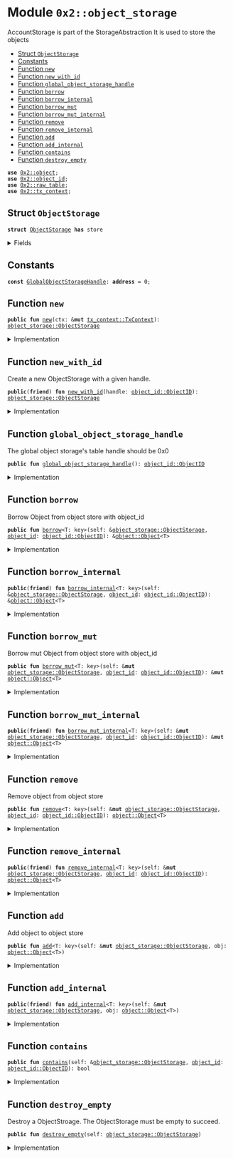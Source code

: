 
<a name="0x2_object_storage"></a>

# Module `0x2::object_storage`

AccountStorage is part of the StorageAbstraction
It is used to store the objects


-  [Struct `ObjectStorage`](#0x2_object_storage_ObjectStorage)
-  [Constants](#@Constants_0)
-  [Function `new`](#0x2_object_storage_new)
-  [Function `new_with_id`](#0x2_object_storage_new_with_id)
-  [Function `global_object_storage_handle`](#0x2_object_storage_global_object_storage_handle)
-  [Function `borrow`](#0x2_object_storage_borrow)
-  [Function `borrow_internal`](#0x2_object_storage_borrow_internal)
-  [Function `borrow_mut`](#0x2_object_storage_borrow_mut)
-  [Function `borrow_mut_internal`](#0x2_object_storage_borrow_mut_internal)
-  [Function `remove`](#0x2_object_storage_remove)
-  [Function `remove_internal`](#0x2_object_storage_remove_internal)
-  [Function `add`](#0x2_object_storage_add)
-  [Function `add_internal`](#0x2_object_storage_add_internal)
-  [Function `contains`](#0x2_object_storage_contains)
-  [Function `destroy_empty`](#0x2_object_storage_destroy_empty)


<pre><code><b>use</b> <a href="object.md#0x2_object">0x2::object</a>;
<b>use</b> <a href="object_id.md#0x2_object_id">0x2::object_id</a>;
<b>use</b> <a href="raw_table.md#0x2_raw_table">0x2::raw_table</a>;
<b>use</b> <a href="tx_context.md#0x2_tx_context">0x2::tx_context</a>;
</code></pre>



<a name="0x2_object_storage_ObjectStorage"></a>

## Struct `ObjectStorage`



<pre><code><b>struct</b> <a href="object_storage.md#0x2_object_storage_ObjectStorage">ObjectStorage</a> <b>has</b> store
</code></pre>



<details>
<summary>Fields</summary>


<dl>
<dt>
<code>handle: <a href="object_id.md#0x2_object_id_ObjectID">object_id::ObjectID</a></code>
</dt>
<dd>

</dd>
</dl>


</details>

<a name="@Constants_0"></a>

## Constants


<a name="0x2_object_storage_GlobalObjectStorageHandle"></a>



<pre><code><b>const</b> <a href="object_storage.md#0x2_object_storage_GlobalObjectStorageHandle">GlobalObjectStorageHandle</a>: <b>address</b> = 0;
</code></pre>



<a name="0x2_object_storage_new"></a>

## Function `new`



<pre><code><b>public</b> <b>fun</b> <a href="object_storage.md#0x2_object_storage_new">new</a>(ctx: &<b>mut</b> <a href="tx_context.md#0x2_tx_context_TxContext">tx_context::TxContext</a>): <a href="object_storage.md#0x2_object_storage_ObjectStorage">object_storage::ObjectStorage</a>
</code></pre>



<details>
<summary>Implementation</summary>


<pre><code><b>public</b> <b>fun</b> <a href="object_storage.md#0x2_object_storage_new">new</a>(ctx: &<b>mut</b> TxContext): <a href="object_storage.md#0x2_object_storage_ObjectStorage">ObjectStorage</a> {
    <a href="object_storage.md#0x2_object_storage_ObjectStorage">ObjectStorage</a> {
        handle: <a href="raw_table.md#0x2_raw_table_new_table_handle">raw_table::new_table_handle</a>(ctx),
    }
}
</code></pre>



</details>

<a name="0x2_object_storage_new_with_id"></a>

## Function `new_with_id`

Create a new ObjectStorage with a given handle.


<pre><code><b>public</b>(<b>friend</b>) <b>fun</b> <a href="object_storage.md#0x2_object_storage_new_with_id">new_with_id</a>(handle: <a href="object_id.md#0x2_object_id_ObjectID">object_id::ObjectID</a>): <a href="object_storage.md#0x2_object_storage_ObjectStorage">object_storage::ObjectStorage</a>
</code></pre>



<details>
<summary>Implementation</summary>


<pre><code><b>public</b>(<b>friend</b>) <b>fun</b> <a href="object_storage.md#0x2_object_storage_new_with_id">new_with_id</a>(handle: ObjectID): <a href="object_storage.md#0x2_object_storage_ObjectStorage">ObjectStorage</a>{
    <a href="object_storage.md#0x2_object_storage_ObjectStorage">ObjectStorage</a> {
        handle,
    }
}
</code></pre>



</details>

<a name="0x2_object_storage_global_object_storage_handle"></a>

## Function `global_object_storage_handle`

The global object storage's table handle should be 0x0


<pre><code><b>public</b> <b>fun</b> <a href="object_storage.md#0x2_object_storage_global_object_storage_handle">global_object_storage_handle</a>(): <a href="object_id.md#0x2_object_id_ObjectID">object_id::ObjectID</a>
</code></pre>



<details>
<summary>Implementation</summary>


<pre><code><b>public</b> <b>fun</b> <a href="object_storage.md#0x2_object_storage_global_object_storage_handle">global_object_storage_handle</a>() : ObjectID {
    <a href="object_id.md#0x2_object_id_address_to_object_id">object_id::address_to_object_id</a>(<a href="object_storage.md#0x2_object_storage_GlobalObjectStorageHandle">GlobalObjectStorageHandle</a>)
}
</code></pre>



</details>

<a name="0x2_object_storage_borrow"></a>

## Function `borrow`

Borrow Object from object store with object_id


<pre><code><b>public</b> <b>fun</b> <a href="object_storage.md#0x2_object_storage_borrow">borrow</a>&lt;T: key&gt;(self: &<a href="object_storage.md#0x2_object_storage_ObjectStorage">object_storage::ObjectStorage</a>, <a href="object_id.md#0x2_object_id">object_id</a>: <a href="object_id.md#0x2_object_id_ObjectID">object_id::ObjectID</a>): &<a href="object.md#0x2_object_Object">object::Object</a>&lt;T&gt;
</code></pre>



<details>
<summary>Implementation</summary>


<pre><code><b>public</b> <b>fun</b> <a href="object_storage.md#0x2_object_storage_borrow">borrow</a>&lt;T: key&gt;(self: &<a href="object_storage.md#0x2_object_storage_ObjectStorage">ObjectStorage</a>, <a href="object_id.md#0x2_object_id">object_id</a>: ObjectID): &Object&lt;T&gt;{
    <a href="object_storage.md#0x2_object_storage_borrow_internal">borrow_internal</a>(self, <a href="object_id.md#0x2_object_id">object_id</a>)
}
</code></pre>



</details>

<a name="0x2_object_storage_borrow_internal"></a>

## Function `borrow_internal`



<pre><code><b>public</b>(<b>friend</b>) <b>fun</b> <a href="object_storage.md#0x2_object_storage_borrow_internal">borrow_internal</a>&lt;T: key&gt;(self: &<a href="object_storage.md#0x2_object_storage_ObjectStorage">object_storage::ObjectStorage</a>, <a href="object_id.md#0x2_object_id">object_id</a>: <a href="object_id.md#0x2_object_id_ObjectID">object_id::ObjectID</a>): &<a href="object.md#0x2_object_Object">object::Object</a>&lt;T&gt;
</code></pre>



<details>
<summary>Implementation</summary>


<pre><code><b>public</b>(<b>friend</b>) <b>fun</b> <a href="object_storage.md#0x2_object_storage_borrow_internal">borrow_internal</a>&lt;T: key&gt;(self: &<a href="object_storage.md#0x2_object_storage_ObjectStorage">ObjectStorage</a>, <a href="object_id.md#0x2_object_id">object_id</a>: ObjectID): &Object&lt;T&gt;{
    <a href="raw_table.md#0x2_raw_table_borrow">raw_table::borrow</a>&lt;ObjectID, Object&lt;T&gt;&gt;(&self.handle, <a href="object_id.md#0x2_object_id">object_id</a>)
}
</code></pre>



</details>

<a name="0x2_object_storage_borrow_mut"></a>

## Function `borrow_mut`

Borrow mut Object from object store with object_id


<pre><code><b>public</b> <b>fun</b> <a href="object_storage.md#0x2_object_storage_borrow_mut">borrow_mut</a>&lt;T: key&gt;(self: &<b>mut</b> <a href="object_storage.md#0x2_object_storage_ObjectStorage">object_storage::ObjectStorage</a>, <a href="object_id.md#0x2_object_id">object_id</a>: <a href="object_id.md#0x2_object_id_ObjectID">object_id::ObjectID</a>): &<b>mut</b> <a href="object.md#0x2_object_Object">object::Object</a>&lt;T&gt;
</code></pre>



<details>
<summary>Implementation</summary>


<pre><code><b>public</b> <b>fun</b> <a href="object_storage.md#0x2_object_storage_borrow_mut">borrow_mut</a>&lt;T: key&gt;(self: &<b>mut</b> <a href="object_storage.md#0x2_object_storage_ObjectStorage">ObjectStorage</a>, <a href="object_id.md#0x2_object_id">object_id</a>: ObjectID): &<b>mut</b> Object&lt;T&gt;{
    <a href="object_storage.md#0x2_object_storage_borrow_mut_internal">borrow_mut_internal</a>(self, <a href="object_id.md#0x2_object_id">object_id</a>)
}
</code></pre>



</details>

<a name="0x2_object_storage_borrow_mut_internal"></a>

## Function `borrow_mut_internal`



<pre><code><b>public</b>(<b>friend</b>) <b>fun</b> <a href="object_storage.md#0x2_object_storage_borrow_mut_internal">borrow_mut_internal</a>&lt;T: key&gt;(self: &<b>mut</b> <a href="object_storage.md#0x2_object_storage_ObjectStorage">object_storage::ObjectStorage</a>, <a href="object_id.md#0x2_object_id">object_id</a>: <a href="object_id.md#0x2_object_id_ObjectID">object_id::ObjectID</a>): &<b>mut</b> <a href="object.md#0x2_object_Object">object::Object</a>&lt;T&gt;
</code></pre>



<details>
<summary>Implementation</summary>


<pre><code><b>public</b>(<b>friend</b>) <b>fun</b> <a href="object_storage.md#0x2_object_storage_borrow_mut_internal">borrow_mut_internal</a>&lt;T: key&gt;(self: &<b>mut</b> <a href="object_storage.md#0x2_object_storage_ObjectStorage">ObjectStorage</a>, <a href="object_id.md#0x2_object_id">object_id</a>: ObjectID): &<b>mut</b> Object&lt;T&gt;{
    <a href="raw_table.md#0x2_raw_table_borrow_mut">raw_table::borrow_mut</a>&lt;ObjectID, Object&lt;T&gt;&gt;(&self.handle, <a href="object_id.md#0x2_object_id">object_id</a>)
}
</code></pre>



</details>

<a name="0x2_object_storage_remove"></a>

## Function `remove`

Remove object from object store


<pre><code><b>public</b> <b>fun</b> <a href="object_storage.md#0x2_object_storage_remove">remove</a>&lt;T: key&gt;(self: &<b>mut</b> <a href="object_storage.md#0x2_object_storage_ObjectStorage">object_storage::ObjectStorage</a>, <a href="object_id.md#0x2_object_id">object_id</a>: <a href="object_id.md#0x2_object_id_ObjectID">object_id::ObjectID</a>): <a href="object.md#0x2_object_Object">object::Object</a>&lt;T&gt;
</code></pre>



<details>
<summary>Implementation</summary>


<pre><code><b>public</b> <b>fun</b> <a href="object_storage.md#0x2_object_storage_remove">remove</a>&lt;T: key&gt;(self: &<b>mut</b> <a href="object_storage.md#0x2_object_storage_ObjectStorage">ObjectStorage</a>, <a href="object_id.md#0x2_object_id">object_id</a>: ObjectID): Object&lt;T&gt;{
    <a href="object_storage.md#0x2_object_storage_remove_internal">remove_internal</a>(self, <a href="object_id.md#0x2_object_id">object_id</a>)
}
</code></pre>



</details>

<a name="0x2_object_storage_remove_internal"></a>

## Function `remove_internal`



<pre><code><b>public</b>(<b>friend</b>) <b>fun</b> <a href="object_storage.md#0x2_object_storage_remove_internal">remove_internal</a>&lt;T: key&gt;(self: &<b>mut</b> <a href="object_storage.md#0x2_object_storage_ObjectStorage">object_storage::ObjectStorage</a>, <a href="object_id.md#0x2_object_id">object_id</a>: <a href="object_id.md#0x2_object_id_ObjectID">object_id::ObjectID</a>): <a href="object.md#0x2_object_Object">object::Object</a>&lt;T&gt;
</code></pre>



<details>
<summary>Implementation</summary>


<pre><code><b>public</b>(<b>friend</b>) <b>fun</b> <a href="object_storage.md#0x2_object_storage_remove_internal">remove_internal</a>&lt;T: key&gt;(self: &<b>mut</b> <a href="object_storage.md#0x2_object_storage_ObjectStorage">ObjectStorage</a>, <a href="object_id.md#0x2_object_id">object_id</a>: ObjectID): Object&lt;T&gt;{
    <a href="raw_table.md#0x2_raw_table_remove">raw_table::remove</a>&lt;ObjectID, Object&lt;T&gt;&gt;(&self.handle, <a href="object_id.md#0x2_object_id">object_id</a>)
}
</code></pre>



</details>

<a name="0x2_object_storage_add"></a>

## Function `add`

Add object to object store


<pre><code><b>public</b> <b>fun</b> <a href="object_storage.md#0x2_object_storage_add">add</a>&lt;T: key&gt;(self: &<b>mut</b> <a href="object_storage.md#0x2_object_storage_ObjectStorage">object_storage::ObjectStorage</a>, obj: <a href="object.md#0x2_object_Object">object::Object</a>&lt;T&gt;)
</code></pre>



<details>
<summary>Implementation</summary>


<pre><code><b>public</b> <b>fun</b> <a href="object_storage.md#0x2_object_storage_add">add</a>&lt;T: key&gt;(self: &<b>mut</b> <a href="object_storage.md#0x2_object_storage_ObjectStorage">ObjectStorage</a>, obj: Object&lt;T&gt;) {
    <a href="object_storage.md#0x2_object_storage_add_internal">add_internal</a>(self, obj);
}
</code></pre>



</details>

<a name="0x2_object_storage_add_internal"></a>

## Function `add_internal`



<pre><code><b>public</b>(<b>friend</b>) <b>fun</b> <a href="object_storage.md#0x2_object_storage_add_internal">add_internal</a>&lt;T: key&gt;(self: &<b>mut</b> <a href="object_storage.md#0x2_object_storage_ObjectStorage">object_storage::ObjectStorage</a>, obj: <a href="object.md#0x2_object_Object">object::Object</a>&lt;T&gt;)
</code></pre>



<details>
<summary>Implementation</summary>


<pre><code><b>public</b>(<b>friend</b>) <b>fun</b> <a href="object_storage.md#0x2_object_storage_add_internal">add_internal</a>&lt;T: key&gt;(self: &<b>mut</b> <a href="object_storage.md#0x2_object_storage_ObjectStorage">ObjectStorage</a>, obj: Object&lt;T&gt;) {
    <a href="raw_table.md#0x2_raw_table_add">raw_table::add</a>&lt;ObjectID, Object&lt;T&gt;&gt;(&self.handle, <a href="object.md#0x2_object_id">object::id</a>(&obj), obj);
}
</code></pre>



</details>

<a name="0x2_object_storage_contains"></a>

## Function `contains`



<pre><code><b>public</b> <b>fun</b> <a href="object_storage.md#0x2_object_storage_contains">contains</a>(self: &<a href="object_storage.md#0x2_object_storage_ObjectStorage">object_storage::ObjectStorage</a>, <a href="object_id.md#0x2_object_id">object_id</a>: <a href="object_id.md#0x2_object_id_ObjectID">object_id::ObjectID</a>): bool
</code></pre>



<details>
<summary>Implementation</summary>


<pre><code><b>public</b> <b>fun</b> <a href="object_storage.md#0x2_object_storage_contains">contains</a>(self: &<a href="object_storage.md#0x2_object_storage_ObjectStorage">ObjectStorage</a>, <a href="object_id.md#0x2_object_id">object_id</a>: ObjectID): bool{
    <a href="raw_table.md#0x2_raw_table_contains">raw_table::contains</a>&lt;ObjectID&gt;(&self.handle, <a href="object_id.md#0x2_object_id">object_id</a>)
}
</code></pre>



</details>

<a name="0x2_object_storage_destroy_empty"></a>

## Function `destroy_empty`

Destroy a ObjectStroage. The ObjectStorage must be empty to succeed.


<pre><code><b>public</b> <b>fun</b> <a href="object_storage.md#0x2_object_storage_destroy_empty">destroy_empty</a>(self: <a href="object_storage.md#0x2_object_storage_ObjectStorage">object_storage::ObjectStorage</a>)
</code></pre>



<details>
<summary>Implementation</summary>


<pre><code><b>public</b> <b>fun</b> <a href="object_storage.md#0x2_object_storage_destroy_empty">destroy_empty</a>(self: <a href="object_storage.md#0x2_object_storage_ObjectStorage">ObjectStorage</a>) {
    <b>let</b> <a href="object_storage.md#0x2_object_storage_ObjectStorage">ObjectStorage</a>{handle} = self;
    <a href="raw_table.md#0x2_raw_table_destroy_empty">raw_table::destroy_empty</a>(&handle)
}
</code></pre>



</details>
